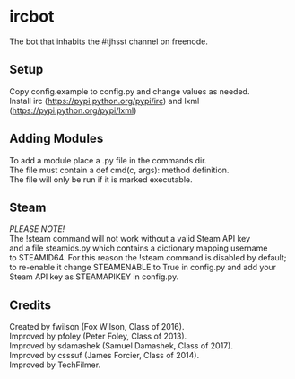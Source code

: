 ircbot
======

The bot that inhabits the #tjhsst channel on freenode.


Setup
-----
Copy config.example to config.py and change values as needed.  
Install irc (https://pypi.python.org/pypi/irc) and lxml (https://pypi.python.org/pypi/lxml)

Adding Modules
--------------
To add a module place a <mod>.py file in the commands dir.  
The file must contain a def cmd(c, args): method definition.  
The file will only be run if it is marked executable.


Steam
-----
*PLEASE NOTE!*  
The !steam command will not work without a valid Steam API key  
and a file steamids.py which contains a dictionary mapping username  
to STEAMID64. For this reason the !steam command is disabled by default;  
to re-enable it change STEAMENABLE to True in config.py and add your  
Steam API key as STEAMAPIKEY in config.py.

Credits
-------
Created by fwilson (Fox Wilson, Class of 2016).  
Improved by pfoley (Peter Foley, Class of 2013).  
Improved by sdamashek (Samuel Damashek, Class of 2017).  
Improved by csssuf (James Forcier, Class of 2014).  
Improved by TechFilmer.  
